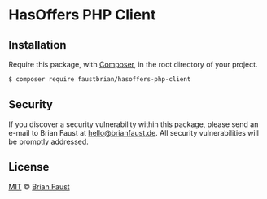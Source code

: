 # HasOffers PHP Client

## Installation

Require this package, with [Composer](https://getcomposer.org/), in the root directory of your project.

```bash
$ composer require faustbrian/hasoffers-php-client
```

## Security

If you discover a security vulnerability within this package, please send an e-mail to Brian Faust at hello@brianfaust.de. All security vulnerabilities will be promptly addressed.

## License

[MIT](LICENSE) © [Brian Faust](https://brianfaust.de)

